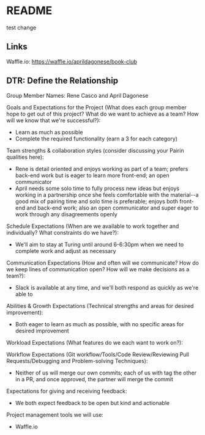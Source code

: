 # README
test change
## Links
Waffle.io: https://waffle.io/aprildagonese/book-club

## DTR: Define the Relationship
Group Member Names: Rene Casco and April Dagonese

Goals and Expectations for the Project (What does each group member hope to get out of this project? What do we want to achieve as a team? How will we know that we're successful?):
- Learn as much as possible
- Complete the required functionality (earn a 3 for each category)

Team strengths & collaboration styles (consider discussing your Pairin qualities here):
- Rene is detail oriented and enjoys working as part of a team; prefers back-end work but is eager to learn more front-end; an open communicator
- April needs some solo time to fully process new ideas but enjoys working in a partnership once she feels comfortable with the material--a good mix of pairing time and solo time is preferable; enjoys both front-end and back-end work; also an open communicator and super eager to work through any disagreements openly

Schedule Expectations (When are we available to work together and individually? What constraints do we have?):
- We'll aim to stay at Turing until around 6-6:30pm when we need to complete work and adjust as necessary

Communication Expectations (How and often will we communicate? How do we keep lines of communication open? How will we make decisions as a team?):
- Slack is available at any time, and we'll both respond as quickly as we're able to

Abilities & Growth Expectations (Technical strengths and areas for desired improvement):
- Both eager to learn as much as possible, with no specific areas for desired improvement

Workload Expectations (What features do we each want to work on?):

Workflow Expectations (Git workflow/Tools/Code Review/Reviewing Pull Requests/Debugging and Problem-solving Techniques):
- Neither of us will merge our own commits; each of us with tag the other in a PR, and once approved, the partner will merge the commit

Expectations for giving and receiving feedback:
- We both expect feedback to be open but kind and actionable

Project management tools we will use:
- Waffle.io
